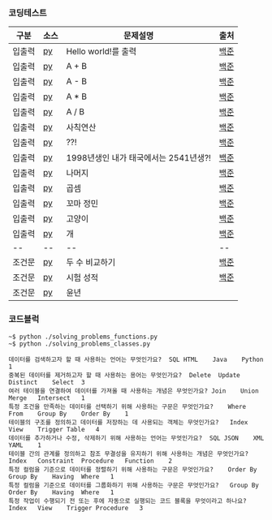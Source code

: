 ### 코딩테스트
| 구분 | 소스 | 문제설명 | 출처 |
| -- | -- | -- | -- |
| 입출력 | [py](./codingtests/chapter01/2557.py) | Hello world!를 출력 | [백준](https://www.acmicpc.net/problem/2557)|
| 입출력 | [py](./codingtests/chapter01/1000.py) | A + B | [백준](https://www.acmicpc.net/problem/1000) |
| 입출력 | [py](./codingtests/chapter01/1001.py) | A - B | [백준](https://www.acmicpc.net/problem/1001) |
| 입출력 | [py](./codingtests/chapter01/10998.py) | A * B | [백준](https://www.acmicpc.net/problem/10998) |
| 입출력 | [py](./codingtests/chapter01/1008.py) | A / B | [백준](https://www.acmicpc.net/problem/1008) |
| 입출력 | [py](./codingtests/chapter01/10869.py) | 사칙연산 | [백준](https://www.acmicpc.net/problem/10869) |
| 입출력 | [py](./codingtests/chapter01/10926.py) | ??! | [백준](https://www.acmicpc.net/problem/10926) |
| 입출력 | [py](./codingtests/chapter01/18108.py) | 1998년생인 내가 태국에서는 2541년생?! | [백준](https://www.acmicpc.net/problem/18108) |
| 입출력 | [py](./codingtests/chapter01/10430.py) | 나머지 | [백준](https://www.acmicpc.net/problem/10430) |
| 입출력 | [py](./codingtests/chapter01/2588.py) | 곱셈 | [백준](https://www.acmicpc.net/problem/2588) |
| 입출력 | [py](./codingtests/chapter01/11382.py) | 꼬마 정민 | [백준](https://www.acmicpc.net/problem/11382) |
| 입출력 | [py](./codingtests/chapter01/10171.py) | 고양이 | [백준](https://www.acmicpc.net/problem/10171) |
| 입출력 | [py](./codingtests/chapter01/10172.py) | 개 | [백준](https://www.acmicpc.net/problem/10172) |
| -- | -- | -- | -- |
| 조건문 | [py](./codingtests/chapter02/1330.py) | 두 수 비교하기 | [백준](https://www.acmicpc.net/problem/1330) |
| 조건문 | [py](./codingtests/chapter02/9498.py) | 시험 성적 | [백준](https://www.acmicpc.net/problem/9498) |
| 조건문 | [py](./codingtests/chapter02/2753.py) | 윤년 | 

### 코드블럭
```
~$ python ./solving_problems_functions.py
~$ python ./solving_problems_classes.py
```


```
데이터를 검색하고자 할 때 사용하는 언어는 무엇인가요?	SQL	HTML	Java	Python	1
중복된 데이터를 제거하고자 할 때 사용하는 용어는 무엇인가요?	Delete	Update	Distinct	Select	3
여러 테이블을 연결하여 데이터를 가져올 때 사용하는 개념은 무엇인가요?	Join	Union	Merge	Intersect	1
특정 조건을 만족하는 데이터를 선택하기 위해 사용하는 구문은 무엇인가요?	Where	From	Group By	Order By	1
테이블의 구조를 정의하고 데이터를 저장하는 데 사용되는 객체는 무엇인가요?	Index	View	Trigger	Table	4
데이터를 추가하거나 수정, 삭제하기 위해 사용하는 언어는 무엇인가요?	SQL	JSON	XML	YAML	1
테이블 간의 관계를 정의하고 참조 무결성을 유지하기 위해 사용하는 개념은 무엇인가요?	Index	Constraint	Procedure	Function	2
특정 컬럼을 기준으로 데이터를 정렬하기 위해 사용하는 구문은 무엇인가요?	Order By	Group By	Having	Where	1
특정 컬럼을 기준으로 데이터를 그룹화하기 위해 사용하는 구문은 무엇인가요?	Group By	Order By	Having	Where	1
특정 작업이 수행되기 전 또는 후에 자동으로 실행되는 코드 블록을 무엇이라고 하나요?	Index	View	Trigger	Procedure	3
```
